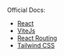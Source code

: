 Official Docs:
- [React](https://react.dev/)
- [ViteJs](https://vitejs.dev/)
- [React Routing](https://reactrouter.com/)
- [Tailwind CSS](https://tailwindcss.com/)
